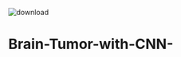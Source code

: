 ![download](https://user-images.githubusercontent.com/67820562/130259924-4cffc05e-54d1-4464-9bdd-ce53e112b74a.jpg)
# Brain-Tumor-with-CNN-
